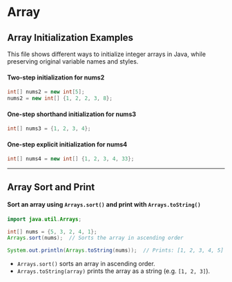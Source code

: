 # Array

## Array Initialization Examples
This file shows different ways to initialize integer arrays in Java, while preserving original variable names and styles.

#### Two-step initialization for nums2
```java
int[] nums2 = new int[5];
nums2 = new int[] {1, 2, 2, 3, 8};
```

#### One-step shorthand initialization for nums3
```java
int[] nums3 = {1, 2, 3, 4};
```

#### One-step explicit initialization for nums4
```java
int[] nums4 = new int[] {1, 2, 3, 4, 33};
```

---

## Array Sort and Print

#### Sort an array using `Arrays.sort()` and print with `Arrays.toString()`
```java
import java.util.Arrays;

int[] nums = {5, 3, 2, 4, 1};
Arrays.sort(nums);  // Sorts the array in ascending order

System.out.println(Arrays.toString(nums));  // Prints: [1, 2, 3, 4, 5]
```

- `Arrays.sort()` sorts an array in ascending order.
- `Arrays.toString(array)` prints the array as a string (e.g. `[1, 2, 3]`).
